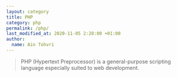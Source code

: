 ```yaml
---
layout: category
title: PHP
category: php
permalink: /php/
last_modified_at: 2020-11-05 2:28:00 +01:00
author:
  name: Ain Tohvri
---
```

> PHP (Hypertext Preprocessor) is a general-purpose scripting language especially suited to web development.
